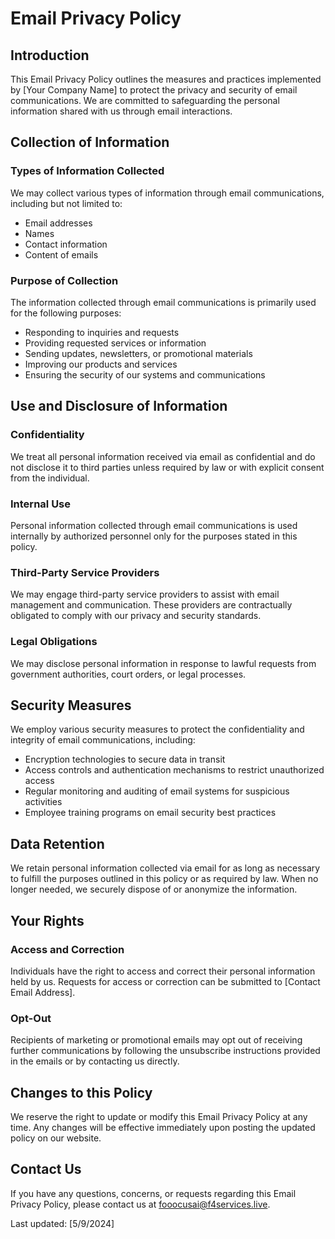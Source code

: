 # Email Privacy Policy

## Introduction

This Email Privacy Policy outlines the measures and practices implemented by [Your Company Name] to protect the privacy and security of email communications. We are committed to safeguarding the personal information shared with us through email interactions.

## Collection of Information

### Types of Information Collected

We may collect various types of information through email communications, including but not limited to:

- Email addresses
- Names
- Contact information
- Content of emails

### Purpose of Collection

The information collected through email communications is primarily used for the following purposes:

- Responding to inquiries and requests
- Providing requested services or information
- Sending updates, newsletters, or promotional materials
- Improving our products and services
- Ensuring the security of our systems and communications

## Use and Disclosure of Information

### Confidentiality

We treat all personal information received via email as confidential and do not disclose it to third parties unless required by law or with explicit consent from the individual.

### Internal Use

Personal information collected through email communications is used internally by authorized personnel only for the purposes stated in this policy.

### Third-Party Service Providers

We may engage third-party service providers to assist with email management and communication. These providers are contractually obligated to comply with our privacy and security standards.

### Legal Obligations

We may disclose personal information in response to lawful requests from government authorities, court orders, or legal processes.

## Security Measures

We employ various security measures to protect the confidentiality and integrity of email communications, including:

- Encryption technologies to secure data in transit
- Access controls and authentication mechanisms to restrict unauthorized access
- Regular monitoring and auditing of email systems for suspicious activities
- Employee training programs on email security best practices

## Data Retention

We retain personal information collected via email for as long as necessary to fulfill the purposes outlined in this policy or as required by law. When no longer needed, we securely dispose of or anonymize the information.

## Your Rights

### Access and Correction

Individuals have the right to access and correct their personal information held by us. Requests for access or correction can be submitted to [Contact Email Address].

### Opt-Out

Recipients of marketing or promotional emails may opt out of receiving further communications by following the unsubscribe instructions provided in the emails or by contacting us directly.

## Changes to this Policy

We reserve the right to update or modify this Email Privacy Policy at any time. Any changes will be effective immediately upon posting the updated policy on our website.

## Contact Us

If you have any questions, concerns, or requests regarding this Email Privacy Policy, please contact us at fooocusai@f4services.live.

Last updated: [5/9/2024]
